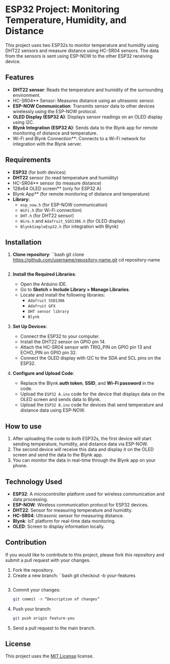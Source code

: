 
# ESP32 Project: Monitoring Temperature, Humidity, and Distance

This project uses two ESP32s to monitor temperature and humidity using DHT22 sensors and measure distance using HC-SR04 sensors. The data from the sensors is sent using ESP-NOW to the other ESP32 receiving device.

## Features

- **DHT22 sensor**: Reads the temperature and humidity of the surrounding environment.
- HC-SR04** Sensor: Measures distance using an ultrasonic sensor.
- **ESP-NOW Communication**: Transmits sensor data to other devices wirelessly using the ESP-NOW protocol.
- **OLED Display (ESP32 A)**: Displays sensor readings on an OLED display using I2C.
- **Blynk Integration (ESP32 A)**: Sends data to the Blynk app for remote monitoring of distance and temperature.
- Wi-Fi and Blynk Connection**: Connects to a Wi-Fi network for integration with the Blynk server.

## Requirements

- **ESP32** (for both devices)
- **DHT22** sensor (to read temperature and humidity)
- HC-SR04** sensor (to measure distance)
- 128x64 OLED screen** (only for ESP32 A)
- Blynk App** (for remote monitoring of distance and temperature)
- **Library**: 
  - `esp_now.h` (for ESP-NOW communication)
  - `WiFi.h` (for Wi-Fi connection)
  - `DHT.h` (for DHT22 sensor)
  - `Wire.h` and `Adafruit_SSD1306.h` (for OLED display)
  - `BlynkSimpleEsp32.h` (for integration with Blynk)

## Installation

1. **Clone repository**:
   ``bash
   git clone https://github.com/username/repository-name.git
   cd repository-name
   ```

2. **Install the Required Libraries**:
   - Open the Arduino IDE.
   - Go to **Sketch > Include Library > Manage Libraries**.
   - Locate and install the following libraries:
     - `Adafruit SSD1306`
     - `Adafruit GFX`
     - `DHT sensor library`
     - `Blynk`

3. **Set Up Devices**:
   - Connect the ESP32 to your computer.
   - Install the DHT22 sensor on GPIO pin 14.
   - Attach the HC-SR04 sensor with TRIG_PIN on GPIO pin 13 and ECHO_PIN on GPIO pin 32.
   - Connect the OLED display with I2C to the SDA and SCL pins on the ESP32.

4. **Configure and Upload Code**:
   - Replace the Blynk **auth token**, **SSID**, and **Wi-Fi password** in the code.
   - Upload the `ESP32 A.ino` code for the device that displays data on the OLED screen and sends data to Blynk.
   - Upload the `ESP32 B.ino` code for devices that send temperature and distance data using ESP-NOW.

## How to use

1. After uploading the code to both ESP32s, the first device will start sending temperature, humidity, and distance data via ESP-NOW.
2. The second device will receive this data and display it on the OLED screen and send the data to the Blynk app.
3. You can monitor the data in real-time through the Blynk app on your phone.

## Technology Used

- **ESP32**: A microcontroller platform used for wireless communication and data processing.
- **ESP-NOW**: Wireless communication protocol for ESP32 devices.
- **DHT22**: Sensor for measuring temperature and humidity.
- **HC-SR04**: Ultrasonic sensor for measuring distance.
- **Blynk**: IoT platform for real-time data monitoring.
- **OLED**: Screen to display information locally.

## Contribution

If you would like to contribute to this project, please fork this repository and submit a pull request with your changes.

1. Fork the repository.
2. Create a new branch:
   ``bash
   git checkout -b your-features
   ```
3. Commit your changes:
   ```bash
   git commit -m “Description of changes”
   ```
4. Push your branch:
   ```bash
   git push origin feature-you
   ```
5. Send a pull request to the main branch.

## License

This project uses the [MIT License](LICENSE) license.